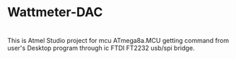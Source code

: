 # Wattmeter-DAC
#
This is Atmel Studio project for mcu ATmega8a.MCU getting command from user's Desktop program through ic FTDI FT2232 usb/spi bridge.
